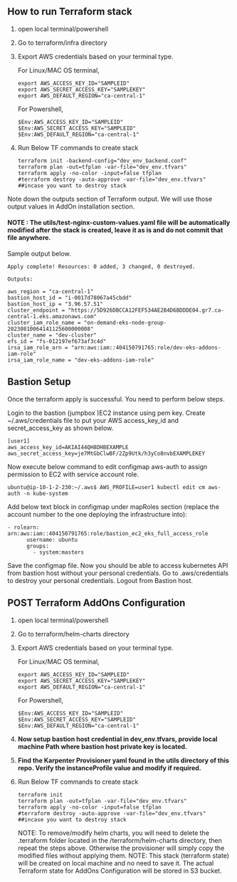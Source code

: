 ## How to run Terraform stack
 1. open local terminal/powershell
 2. Go to terraform/infra directory
 3. Export AWS credentials based on your terminal type.
 
    For Linux/MAC OS terminal,
        
    ```
    export AWS_ACCESS_KEY_ID="SAMPLEID"
    export AWS_SECRET_ACCESS_KEY="SAMPLEKEY"
    export AWS_DEFAULT_REGION="ca-central-1"
    ```

    For Powershell,
    
    ```
    $Env:AWS_ACCESS_KEY_ID="SAMPLEID"
    $Env:AWS_SECRET_ACCESS_KEY="SAMPLEID"
    $Env:AWS_DEFAULT_REGION="ca-central-1"
    ```
 4. Run Below TF commands to create stack
     ```
     terraform init -backend-config="dev_env_backend.conf"
     terraform plan -out=tfplan -var-file="dev_env.tfvars"
     terraform apply -no-color -input=false tfplan
     #terraform destroy -auto-approve -var-file="dev_env.tfvars" ##incase you want to destroy stack
     ```
Note down the outputs section of Terraform output. We will use those output values in AddOn installation section.

#### NOTE : The utils/test-nginx-custom-values.yaml file will be automatically modified after the stack is created, leave it as is and do not commit that file anywhere.

Sample output below.
```
Apply complete! Resources: 0 added, 3 changed, 0 destroyed.

Outputs:

aws_region = "ca-central-1"
bastion_host_id = "i-0017d78067a45cbdd"
bastion_host_ip = "3.96.57.51"
cluster_endpoint = "https://5D926DBCCA12FEF534AE2B4D6BDDDE04.gr7.ca-central-1.eks.amazonaws.com"
cluster_iam_role_name = "on-demand-eks-node-group-20230810064141125600000008"
cluster_name = "dev-cluster"
efs_id = "fs-012197ef673af3c4d"
irsa_iam_role_arn = "arn:aws:iam::404150791765:role/dev-eks-addons-iam-role"
irsa_iam_role_name = "dev-eks-addons-iam-role"
```

## Bastion Setup
Once the terraform apply is successful. You need to perform below steps.

Login to the bastion (jumpbox )EC2 instance using pem key.
Create ~/.aws/credentials file to put your AWS access_key_id and secret_access_key as shown below.

```
[user1]
aws_access_key_id=AKIAI44QH8DHBEXAMPLE
aws_secret_access_key=je7MtGbClwBF/2Zp9Utk/h3yCo8nvbEXAMPLEKEY
```

Now execute below command to edit configmap aws-auth to assign permission to EC2 with service account role.

```
ubuntu@ip-10-1-2-230:~/.aws$ AWS_PROFILE=user1 kubectl edit cm aws-auth -n kube-system
```

Add below text block in configmap under mapRoles section (replace the account number to the one deploying the infrastructure into):

```
- rolearn: arn:aws:iam::404150791765:role/bastion_ec2_eks_full_access_role
      username: ubuntu
      groups:
        - system:masters
```

Save the configmap file.
Now you should be able to access kubernetes API from bastion host without your personal credentials. Go to .aws/credentials to destroy your personal credentials. Logout from Bastion host.



## POST Terraform AddOns Configuration
 1. open local terminal/powershell
 2. Go to terraform/helm-charts directory
 3. Export AWS credentials based on your terminal type.
 
    For Linux/MAC OS terminal,
        
    ```
    export AWS_ACCESS_KEY_ID="SAMPLEID"
    export AWS_SECRET_ACCESS_KEY="SAMPLEKEY"
    export AWS_DEFAULT_REGION="ca-central-1"
    ```

    For Powershell,
    
    ```
    $Env:AWS_ACCESS_KEY_ID="SAMPLEID"
    $Env:AWS_SECRET_ACCESS_KEY="SAMPLEID"
    $Env:AWS_DEFAULT_REGION="ca-central-1"
    ```
    
 4. __Now setup bastion host credential in dev_env.tfvars, provide local machine Path where bastion host private key is located.__
 5. __Find the Karpenter Provisioner yaml found in the utils directory of this repo. Verify the instanceProfile value and modify if required.__
 6. Run Below TF commands to create stack
 
     ```
     terraform init
     terraform plan -out=tfplan -var-file="dev_env.tfvars" 
     terraform apply -no-color -input=false tfplan 
     #terraform destroy -auto-approve -var-file="dev_env.tfvars" ##incase you want to destroy stack
     ```
     NOTE: To remove/modify helm charts, you will need to delete the .terraform folder located in the /terraform/helm-charts directory, then repeat the steps above.  Otherwise the provisioner will simply copy the modified files without applying them.
     NOTE: This stack (terraform state) will be created on local machine and no need to save it. The actual Terraform state for AddOns Configuration will be stored in S3 bucket.